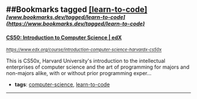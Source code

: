 ##Bookmarks tagged [[learn-to-code]](https://www.bookmarks.dev?q=[learn-to-code])
_<sup><sup>[www.bookmarks.dev/tagged/learn-to-code](https://www.bookmarks.dev/tagged/learn-to-code)</sup></sup>_
---
#### [CS50: Introduction to Computer Science | edX](https://www.edx.org/course/introduction-computer-science-harvardx-cs50x)
_<sup>https://www.edx.org/course/introduction-computer-science-harvardx-cs50x</sup>_

This is CS50x, Harvard University's introduction to the intellectual enterprises of computer science and the art of programming for majors and non-majors alike, with or without prior programming exper...
* **tags**: [computer-science](../tagged/computer-science.md), [learn-to-code](../tagged/learn-to-code.md)
---
